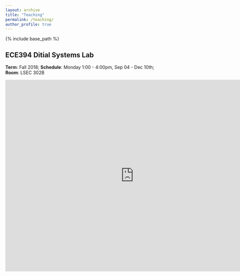 ```yaml
---
layout: archive
title: "Teaching"
permalink: /teaching/
author_profile: true
---
```


{% include base_path %}


## ECE394 Ditial Systems Lab

__Term__: Fall 2018; __Schedule__: Monday 1:00 - 4:00pm, Sep 04 - Dec 10th; __Room__: LSEC 302B

<div>
	<iframe src="https://calendar.google.com/calendar/embed?title=Calender&amp;height=600&amp;wkst=2&amp;bgcolor=%23ffffff&amp;src=njit.edu_ghtq7q178tvrr0i0v4g9e1jfek%40group.calendar.google.com&amp;color=%23853104&amp;ctz=America%2FNew_York" style="border-width:0" width="800" height="600" frameborder="0" scrolling="no"></iframe>
</div>
